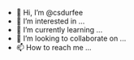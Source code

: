 - 👋 Hi, I’m @csdurfee
- 👀 I’m interested in ...
- 🌱 I’m currently learning ...
- 💞️ I’m looking to collaborate on ...
- 📫 How to reach me ...

<!---
csdurfee/csdurfee is a ✨ special ✨ repository because its `README.md` (this file) appears on your GitHub profile.
You can click the Preview link to take a look at your changes.
--->
